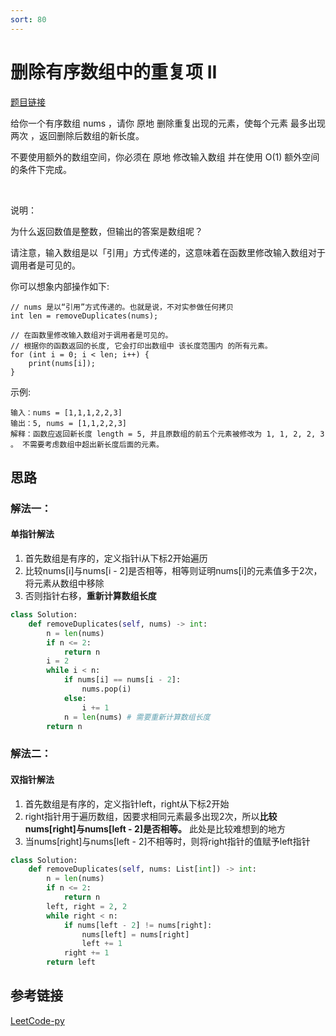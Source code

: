 ```yaml
---
sort: 80
---
```

# 删除有序数组中的重复项 II

[题目链接](https://leetcode-cn.com/problems/remove-duplicates-from-sorted-array-ii/)

给你一个有序数组 nums ，请你 原地 删除重复出现的元素，使每个元素 最多出现两次 ，返回删除后数组的新长度。

不要使用额外的数组空间，你必须在 原地 修改输入数组 并在使用 O(1) 额外空间的条件下完成。

 

说明：

为什么返回数值是整数，但输出的答案是数组呢？

请注意，输入数组是以「引用」方式传递的，这意味着在函数里修改输入数组对于调用者是可见的。

你可以想象内部操作如下:
```text
// nums 是以“引用”方式传递的。也就是说，不对实参做任何拷贝
int len = removeDuplicates(nums);

// 在函数里修改输入数组对于调用者是可见的。
// 根据你的函数返回的长度, 它会打印出数组中 该长度范围内 的所有元素。
for (int i = 0; i < len; i++) {
    print(nums[i]);
}
```


示例:
```
输入：nums = [1,1,1,2,2,3]
输出：5, nums = [1,1,2,2,3]
解释：函数应返回新长度 length = 5, 并且原数组的前五个元素被修改为 1, 1, 2, 2, 3 。 不需要考虑数组中超出新长度后面的元素。
```


## 思路

### 解法一：
#### 单指针解法
1. 首先数组是有序的，定义指针i从下标2开始遍历
2. 比较nums[i]与nums[i - 2]是否相等，相等则证明nums[i]的元素值多于2次，将元素从数组中移除
3. 否则指针右移，**重新计算数组长度**
   
   
```python
class Solution:
    def removeDuplicates(self, nums) -> int:
        n = len(nums)
        if n <= 2:
            return n
        i = 2
        while i < n:
            if nums[i] == nums[i - 2]:
                nums.pop(i)
            else:
                i += 1
            n = len(nums) # 需要重新计算数组长度
        return n
```

### 解法二：
#### 双指针解法
1. 首先数组是有序的，定义指针left，right从下标2开始
2. right指针用于遍历数组，因要求相同元素最多出现2次，所以**比较nums[right]与nums[left - 2]是否相等。**
此处是比较难想到的地方
3. 当nums[right]与nums[left - 2]不相等时，则将right指针的值赋予left指针

```python
class Solution:
    def removeDuplicates(self, nums: List[int]) -> int:
        n = len(nums)
        if n <= 2:
            return n
        left, right = 2, 2
        while right < n:
            if nums[left - 2] != nums[right]:
                nums[left] = nums[right]
                left += 1
            right += 1
        return left
```
## 参考链接
[LeetCode-py](https://github.com/itcharge/LeetCode-Py/blob/main/Solutions/0080.%20%E5%88%A0%E9%99%A4%E6%9C%89%E5%BA%8F%E6%95%B0%E7%BB%84%E4%B8%AD%E7%9A%84%E9%87%8D%E5%A4%8D%E9%A1%B9%20II.md)